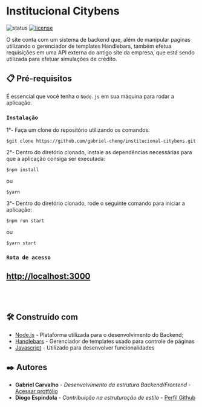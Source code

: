 # Institucional Citybens

![status](https://img.shields.io/badge/STATUS-EM%20DESENVOLVIMENTO-%23E8FF01&?style=flat-square&logo=appveyor) [![license](https://img.shields.io/badge/LICENSE-MIT-%23E8FF01&?style=flat-square&logo=appveyor)](https://github.com/gabriel-cheng/institucional-citybens/blob/master/license)

O site conta com um sistema de backend que, além de manipular paginas utilizando o gerenciador de templates Handlebars, também efetua requisições em uma API externa do antigo site da empresa, que está sendo utilizada para efetuar simulações de crédito.

## 📋 Pré-requisitos

É essencial que você tenha o `Node.js` em sua máquina para rodar a aplicação.

### `Instalação`

1°- Faça um clone do repositório utilizando os comandos:
```
$git clone https://github.com/gabriel-cheng/institucional-citybens.git
```

2°- Dentro do diretório clonado, instale as dependências necessárias para que a aplicação consiga ser executada:
```
$npm install
```
ou
```
$yarn
```

3°- Dentro do diretório clonado, rode o seguinte comando para iniciar a aplicação:
```
$npm run start
```
ou
```
$yarn start
```
### `Rota de acesso`

## [http://localhost:3000](http://localhost:3000)

<br>
<br>

## 🛠️ Construído com

* [Node.js](https://nodejs.org/en/) - Plataforma utilizada para o desenvolvimento do Backend;
* [Handlebars](https://nodejs.org/en/) - Gerenciador de templates usado para controle de páginas
* [Javascript](https://developer.mozilla.org/pt-BR/docs/Web/JavaScript) - Utilizado para desenvolver funcionalidades

## ✒️ Autores

* **Gabriel Carvalho** - *Desenvolvimento da estrutura Backend/Frontend* - [Acessar protfólio](https://gabrielcarvalho.tech)
* **Diogo Espindola** - *Contribuição na estruturação de estilo* - [Perfil Github](https://github.com/rissollis)
